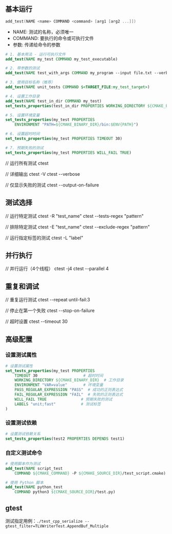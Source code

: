 ## 基本运行

```cpp
add_test(NAME <name> COMMAND <command> [arg1 [arg2 ...]])
```

- NAME: 测试的名称，必须唯一
- COMMAND: 要执行的命令或可执行文件
- 参数: 传递给命令的参数

```cmake
# 1. 基本用法 - 运行可执行文件
add_test(NAME my_test COMMAND my_test_executable)

# 2. 带参数的测试
add_test(NAME test_with_args COMMAND my_program --input file.txt --verbose)

# 3. 使用目标名称（推荐）
add_test(NAME unit_tests COMMAND $<TARGET_FILE:my_test_target>)

# 4. 设置工作目录
add_test(NAME test_in_dir COMMAND my_test)
set_tests_properties(test_in_dir PROPERTIES WORKING_DIRECTORY ${CMAKE_BINARY_DIR}/test_data)

# 5. 设置环境变量
set_tests_properties(my_test PROPERTIES 
    ENVIRONMENT "PATH=${CMAKE_BINARY_DIR}/bin:$ENV{PATH}")

# 6. 设置超时时间
set_tests_properties(my_test PROPERTIES TIMEOUT 30)

# 7. 预期失败的测试
set_tests_properties(my_test PROPERTIES WILL_FAIL TRUE)
```

// 运行所有测试
ctest

// 详细输出
ctest -V
ctest --verbose

// 仅显示失败的测试
ctest --output-on-failure

## 测试选择

// 运行特定测试
ctest -R "test_name"
ctest --tests-regex "pattern"

// 排除特定测试
ctest -E "test_name"
ctest --exclude-regex "pattern"

// 运行指定标签的测试
ctest -L "label"

## 并行执行

// 并行运行（4个线程）
ctest -j4
ctest --parallel 4

## 重复和调试

// 重复运行测试
ctest --repeat until-fail:3

// 停止在第一个失败
ctest --stop-on-failure

// 超时设置
ctest --timeout 30

## 高级配置

### 设置测试属性

```cmake
# 设置测试属性
set_tests_properties(my_test PROPERTIES
    TIMEOUT 30                    # 超时时间
    WORKING_DIRECTORY ${CMAKE_BINARY_DIR}  # 工作目录
    ENVIRONMENT "VAR=value"       # 环境变量
    PASS_REGULAR_EXPRESSION "PASS"  # 成功的正则表达式
    FAIL_REGULAR_EXPRESSION "FAIL"  # 失败的正则表达式
    WILL_FAIL TRUE               # 预期失败的测试
    LABELS "unit;fast"           # 测试标签
)
```

### 设置测试依赖

```cmake
# 设置测试依赖关系
set_tests_properties(test2 PROPERTIES DEPENDS test1)
```

### 自定义测试命令

```cmake
# 使用脚本作为测试
add_test(NAME script_test 
    COMMAND ${CMAKE_COMMAND} -P ${CMAKE_SOURCE_DIR}/test_script.cmake)

# 使用 Python 脚本
add_test(NAME python_test 
    COMMAND python3 ${CMAKE_SOURCE_DIR}/test.py)
```

## gtest

测试指定用例：`./test_cpp_serialize --gtest_filter=TLVWriterTest.AppendBuf_Multiple`